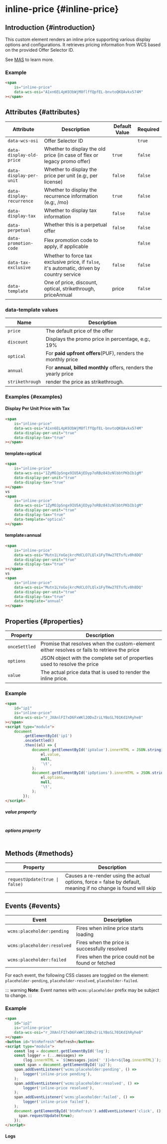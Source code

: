 # inline-price {#inline-price}

## Introduction {#introduction}

This custom element renders an inline price supporting various display options and configurations. It retrieves pricing information from WCS based on the provided Offer Selector ID.

See [MAS](mas.html#terminology) to learn more.

### Example

```html {.demo}
<span
    is="inline-price"
    data-wcs-osi="A1xn6EL4pK93bWjM8flffQpfEL-bnvtoQKQAvkx574M"
></span>
```

## Attributes {#attributes}

| Attribute                 | Description                                                                                 | Default Value | Required |
| ------------------------- | ------------------------------------------------------------------------------------------- | ------------- | -------- |
| `data-wcs-osi`            | Offer Selector ID                                                                           |               | `true`   |
| `data-display-old-price`  | Whether to display the old price (in case of flex or legacy promo offer)                    | `true`        | `false`  |
| `data-display-per-unit`   | Whether to display the price per unit (e.g:, per license)                                   | `false`       | `false`  |
| `data-display-recurrence` | Whether to display the recurrence information (e.g:, /mo)                                   | `true`        | `false`  |
| `data-display-tax`        | Whether to display tax information                                                          | `false`       | `false`  |
| `data-perpetual`          | Whether this is a perpetual offer                                                           | `false`       | `false`  |
| `data-promotion-code`     | Flex promotion code to apply, if applicable                                                 |               | `false`  |
| `data-tax-exclusive`      | Whether to force tax exclusive price, if `false`, it's automatic, driven by country service | `false`       | `false`  |
| `data-template`           | One of price, discount, optical, strikethrough, priceAnnual                                 | price         | `false`  |

### data-template values

| Name            | Description                                                     |
| --------------- | --------------------------------------------------------------- |
| `price`         | The default price of the offer                                  |
| `discount`      | Displays the promo price in percentage, e.g:, 19%               |
| `optical`       | For **paid upfront offers**(PUF), renders the monthly price     |
| `annual`        | For **annual, billed monthly** offers, renders the yearly price |
| `strikethrough` | render the price as strikethrough.                              |

### Examples {#examples}

#### Display Per Unit Price with Tax

```html {.demo}
<span
    is="inline-price"
    data-wcs-osi="A1xn6EL4pK93bWjM8flffQpfEL-bnvtoQKQAvkx574M"
    data-display-per-unit="true"
    data-display-tax="true"
></span>
```

#### template=optical

```html {.demo}
<span
    is="inline-price"
    data-wcs-osi="1ZyMOJpSngx9IU5AjEDyp7oRBz843zNlbbtPKbIb1gM"
    data-display-per-unit="true"
    data-display-tax="true"
></span>
vs
<span
    is="inline-price"
    data-wcs-osi="1ZyMOJpSngx9IU5AjEDyp7oRBz843zNlbbtPKbIb1gM"
    data-display-per-unit="true"
    data-display-tax="true"
    data-template="optical"
></span>
```

#### template=annual

```html {.demo}
<span
    is="inline-price"
    data-wcs-osi="Mutn1LYoGojkrcMdCLO7LQlx1FyTHw27ETsfLv0h8DQ"
    data-display-per-unit="true"
    data-display-tax="true"
></span>
vs
<span
    is="inline-price"
    data-wcs-osi="Mutn1LYoGojkrcMdCLO7LQlx1FyTHw27ETsfLv0h8DQ"
    data-display-per-unit="true"
    data-display-tax="true"
    data-template="annual"
></span>
```

## Properties {#properties}

| Property      | Description                                                                                  |
| ------------- | -------------------------------------------------------------------------------------------- |
| `onceSettled` | Promise that resolves when the custom-element either resolves or fails to retrieve the price |
| `options`     | JSON object with the complete set of properties used to resolve the price                    |
| `value`       | The actual price data that is used to render the inline price.                               |

### Example

```html {.demo}
<span
    id="ip1"
    is="inline-price"
    data-wcs-osi="r_JXAnlFI7xD6FxWKl2ODvZriLYBoSL701Kd1hRyhe8"
></span>
<script type="module">
    document
        .getElementById('ip1')
        .onceSettled()
        .then((el) => {
            document.getElementById('ipValue').innerHTML = JSON.stringify(
                el.value,
                null,
                '\t',
            );
            document.getElementById('ipOptions').innerHTML = JSON.stringify(
                el.options,
                null,
                '\t',
            );
        });
</script>
```

##### value property

```json {#ipValue}

```

##### options property

```json {#ipOptions}

```

## Methods {#methods}

| Property                       | Description                                                                                                    |
| ------------------------------ | -------------------------------------------------------------------------------------------------------------- |
| `requestUpdate(true \| false)` | Causes a re-render using the actual options, force = false by default, meaning if no change is found will skip |

## Events {#events}

| Event                       | Description                                        |
| --------------------------- | -------------------------------------------------- |
| `wcms:placeholder:pending`  | Fires when inline price starts loading             |
| `wcms:placeholder:resolved` | Fires when the price is successfully resolved      |
| `wcms:placeholder:failed`   | Fires when the price could not be found or fetched |

For each event, the following CSS classes are toggled on the element: `placeholder-pending`, `placeholder-resolved`, `placeholder-failed`.

::: warning
**Note**: Event names with `wcms:placeholder` prefix may be subject to change.
:::

### Example

```html {.demo}
<span
    id="ip2"
    is="inline-price"
    data-wcs-osi="r_JXAnlFI7xD6FxWKl2ODvZriLYBoSL701Kd1hRyhe8"
></span>
<button id="btnRefresh">Refresh</button>
<script type="module">
    const log = document.getElementById('log');
    const logger = (...messages) =>
        (log.innerHTML = `${messages.join(' ')}<br>${log.innerHTML}`);
    const span = document.getElementById('ip2');
    span.addEventListener('wcms:placeholder:pending', () =>
        logger('inline-price pending'),
    );
    span.addEventListener('wcms:placeholder:resolved', () =>
        logger('inline-price resolved'),
    );
    span.addEventListener('wcms:placeholder:failed', () =>
        logger('inline-price failed'),
    );
    document.getElementById('btnRefresh').addEventListener('click', () => {
      span.requestUpdate(true);
    });
</script>
```

#### Logs

```html {#log}

```
